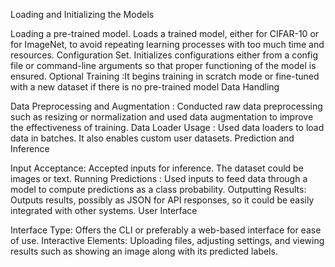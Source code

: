Loading and Initializing the Models

Loading a pre-trained model. Loads a trained model, either for CIFAR-10 or for ImageNet, to avoid repeating learning processes with too much time and resources.
Configuration Set. Initializes configurations either from a config file or command-line arguments so that proper functioning of the model is ensured.
Optional Training :It begins training in scratch mode or fine-tuned with a new dataset if there is no pre-trained model
Data Handling

Data Preprocessing and Augmentation : Conducted raw data preprocessing such as resizing or normalization and used data augmentation to improve the effectiveness of training.
Data Loader Usage : Used data loaders to load data in batches. It also enables custom user datasets.
Prediction and Inference

Input Acceptance: Accepted inputs for inference. The dataset could be images or text.
Running Predictions : Used inputs to feed data through a model to compute predictions as a class probability.
Outputting Results: Outputs results, possibly as JSON for API responses, so it could be easily integrated with other systems.
User Interface

Interface Type: Offers the CLI or preferably a web-based interface for ease of use.
Interactive Elements: Uploading files, adjusting settings, and viewing results such as showing an image along with its predicted labels.
